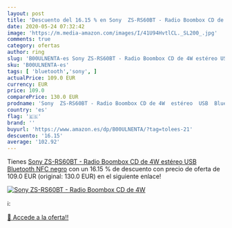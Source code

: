 ```yaml
---
layout: post
title: 'Descuento del 16.15 % en Sony  ZS-RS60BT - Radio Boombox CD de 4W'
date: 2020-05-24 07:32:42
image: 'https://m.media-amazon.com/images/I/41U94HvtlCL._SL200_.jpg'
comments: true
category: ofertas
author: ring
slug: 'B00ULNENTA-es Sony ZS-RS60BT - Radio Boombox CD de 4W estéreo USB...'
sku: 'B00ULNENTA-es'
tags: [ 'bluetooth','sony', ]
actualPrice: 109.0 EUR
currency: EUR
price: 109.0
comparePrice: 130.0 EUR
prodname: 'Sony  ZS-RS60BT - Radio Boombox CD de 4W  estéreo  USB  Bluetooth  NFC    negro'
country: 'es'
flag: '🇪🇸'
brand: ''
buyurl: 'https://www.amazon.es/dp/B00ULNENTA/?tag=tolees-21'
descuento: '16.15'
average: '102.92'
---
```


Tienes [Sony  ZS-RS60BT - Radio Boombox CD de 4W  estéreo  USB  Bluetooth  NFC    negro](https://www.amazon.es/dp/B00ULNENTA/?tag=tolees-21) con un 16.15 % de descuento con precio de oferta de 109.0 EUR (original: 130.0 EUR) en el siguiente enlace!

[![Sony  ZS-RS60BT - Radio Boombox CD de 4W](https://m.media-amazon.com/images/I/41U94HvtlCL._SL200_.jpg)](https://www.amazon.es/dp/B00ULNENTA/?tag=tolees-21)

ℹ️:


[🛒 Accede a la oferta!!](https://www.amazon.es/dp/B00ULNENTA/?tag=tolees-21)
